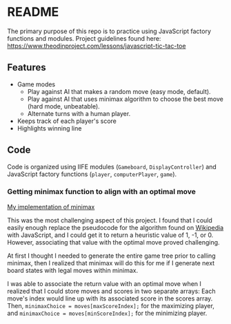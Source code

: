 # README

The primary purpose of this repo is to practice using JavaScript factory functions and modules. Project guidelines found here: https://www.theodinproject.com/lessons/javascript-tic-tac-toe

## Features

- Game modes
  - Play against AI that makes a random move (easy mode, default).
  - Play against AI that uses minimax algorithm to choose the best move (hard mode, unbeatable).
  - Alternate turns with a human player.
- Keeps track of each player's score
- Highlights winning line

## Code

Code is organized using IIFE modules (`Gameboard`, `DisplayController`) and JavaScript factory functions (`player`, `computerPlayer`, `game`).

### Getting minimax function to align with an optimal move

[My implementation of minimax](https://github.com/joe-mccann-dev/js-tictactoe/blob/main/script.js#L319)

This was the most challenging aspect of this project. I found that I could easily enough replace the pseudocode for the algorithm found on [Wikipedia](https://en.wikipedia.org/wiki/Minimax) with JavaScript, and I could get it to return a heuristic value of 1, -1, or 0. However, associating that value with the optimal move proved challenging. 

At first I thought I needed to generate the entire game tree prior to calling minimax, then I realized that minimax will do this for me if I generate next board states with legal moves within minimax. 

I was able to associate the return value with an optimal move when I realized that I could store moves and scores in two separate arrays: Each move's index would line up with its associated score in the scores array. Then, `minimaxChoice = moves[maxScoreIndex];` for the maximizing player, and `minimaxChoice = moves[minScoreIndex];` for the minimizing player.
